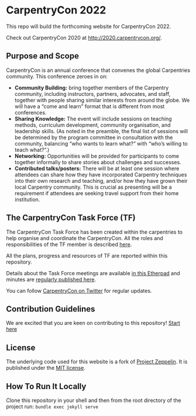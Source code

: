 # CarpentryCon 2022
This repo will build the forthcoming website for CarpentryCon 2022.

Check out CarpentryCon 2020 at http://2020.carpentrycon.org/.

## Purpose and Scope

CarpentryCon is an annual conference that convenes the global Carpentries community. This conference zeroes in on:

- **Community Building:** bring together members of the Carpentry community, including instructors, partners, advocates, and staff, together with people sharing similar interests from around the globe. We will have a “come and learn” format that is different from most conferences.
- **Sharing Knowledge:** The event will include sessions on teaching methods, curriculum development, community organisation, and leadership skills. (As noted in the preamble, the final list of sessions will be determined by the program committee in consultation with the community, balancing “who wants to learn what?” with “who’s willing to teach what?”.)
- **Networking:** Opportunities will be provided for participants to come together informally to share stories about challenges and successes.
- **Contributed talks/posters:** There will be at least one session where attendees can share how they have incorporated Carpentry techniques into their own research and teaching, and/or how they have grown their local Carpentry community. This is crucial as presenting will be a requirement if attendees are seeking travel support from their home institution.

## The CarpentryCon Task Force (TF)

The CarpentryCon Task Force has been created within the carpentries to help organise and coordinate the CarpentryCon. All the roles and responsibilities of the TF member is described [here](https://github.com/carpentries/carpentrycon/blob/master/roles_and_responsibilities.md).

All the plans, progress and resources of TF are reported within this repository.

Details about the Task Force meetings are available [in this Etherpad](http://pad.software-carpentry.org/2020carpentrycontaskforce) and minutes are [regularly published here](https://github.com/carpentries/carpentrycon/tree/master/Minutes). 

You can follow [CarpentryCon on Twitter](https://twitter.com/carpentrycon) for regular updates.

## Contribution Guidelines

We are excited that you are keen on contributing to this repository! [Start here](CONTRIBUTING.md)

## License
The underlying code used for this website is a fork of [Project Zeppelin](https://github.com/gdg-x/zeppelin). It is published under the [MIT license](https://github.com/gdg-x/zeppelin/LICENSE.txt). 

## How To Run It Locally
Clone this repository in your shell and then from the root directory of the project run:
```bundle exec jekyll serve```
